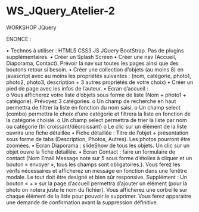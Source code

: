 # WS_JQuery_Atelier-2
WORKSHOP JQuery

ENONCE :

•	Technos à utiliser : HTML5 CSS3 JS JQuery BootStrap. Pas de plugins supplémentaires.
•	Créer un Splash Screen
•	Créer une nav (Accueil, Diaporama, Contact). Prévoir la nav sur toutes les pages ainsi que des boutons retour si besoin.
•	Créer une collection d’objets (au moins 8) en javascript avec au moins les propriétés suivantes : (nom, catégorie, photo1, photo2, photo3, description + 3 autres propriétés de votre choix)
•	Créer un pied de page avec les infos de l’auteur.
•	Ecran d’accueil :  
    o	Vous afficherez votre liste d’objets sous forme de liste (Nom + photo1 + catégorie). Prévoyez 3 catégories.
    o	Un champ de recherche en haut permettra de filtrer la liste en fonction du nom saisi. 
    o	Un champ select (combo) permettra le choix d’une catégorie et filtrera la liste en fonction de la catégorie choisie.
    o	Un champ select permettra de trier la liste par nom ou catégorie (tri croissant/décroissant)
    o	Le clic sur un élément de la liste ouvrira une fiche détaillée
•	Fiche détaillée : Titre de l’objet + présentation sous forme de tabs (Description, Photos, Autres). Les photos pourront être zoomées.
•	Ecran Diaporama : slideShow de tous les objets. Un clic sur un objet ouvre la fiche détaillée.
•	Ecran Contact : faire un formulaire de contact (Nom Email Message note sur 5 sous forme d’étoiles à cliquer et un bouton « envoyer », tous les champs sont obligatoires.). Vous ferez les vérifs nécessaires et afficherez un message en fonction dans une fenêtre modale.
Le tout doit être designé et bien sûr responsive.
Supplément :
Un bouton « + » sur la page d’accueil permettra d’ajouter un élément (pour la photo on notera juste le nom du fichier).
Vous afficherez une corbeille sur chaque élément de la liste pour pouvoir le supprimer. Vous ferez apparaitre une demande de confirmation avant la suppression définitive.
